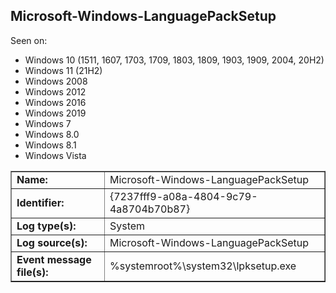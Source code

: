 ## Microsoft-Windows-LanguagePackSetup

Seen on:
* Windows 10 (1511, 1607, 1703, 1709, 1803, 1809, 1903, 1909, 2004, 20H2)
* Windows 11 (21H2)
* Windows 2008
* Windows 2012
* Windows 2016
* Windows 2019
* Windows 7
* Windows 8.0
* Windows 8.1
* Windows Vista

<table border="1" class="docutils">
  <tbody>
    <tr>
      <td><b>Name:</b></td>
      <td>Microsoft-Windows-LanguagePackSetup</td>
    </tr>
    <tr>
      <td><b>Identifier:</b></td>
      <td>{7237fff9-a08a-4804-9c79-4a8704b70b87}</td>
    </tr>
    <tr>
      <td><b>Log type(s):</b></td>
      <td>System</td>
    </tr>
    <tr>
      <td><b>Log source(s):</b></td>
      <td>Microsoft-Windows-LanguagePackSetup</td>
    </tr>
    <tr>
      <td><b>Event message file(s):</b></td>
      <td>%systemroot%\system32\lpksetup.exe</td>
    </tr>
  </tbody>
</table>

&nbsp;

